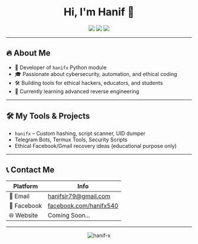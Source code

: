 <h1 align="center">Hi, I'm Hanif 👋</h1>

<p align="center">
  <img src="https://img.shields.io/badge/Python-Developer-blue?style=for-the-badge&logo=python" />
  <img src="https://img.shields.io/badge/Security-Researcher-red?style=for-the-badge&logo=shield" />
  <img src="https://img.shields.io/badge/hanifx-Creator-green?style=for-the-badge&logo=github" />
</p>

---

## 🔥 About Me

- 🔐 Developer of `hanifx` Python module
- 🎓 Passionate about cybersecurity, automation, and ethical coding
- 🛠️ Building tools for ethical hackers, educators, and students
- 🌱 Currently learning advanced reverse engineering

---

## 🛠️ My Tools & Projects

- `hanifx` – Custom hashing, script scanner, UID dumper
- Telegram Bots, Termux Tools, Security Scripts
- Ethical Facebook/Gmail recovery ideas (educational purpose only)

---

## 📞 Contact Me

| Platform    | Info                                                             |
|-------------|------------------------------------------------------------------|
| 📧 Email    | [hanifsir79@gmail.com](mailto:hanifsir79@gmail.com)             |
| 👤 Facebook | [facebook.com/hanifx540](https://facebook.com/hanifx540)         |
| 🌐 Website  | Coming Soon...                                                   |

---

<p align="center">
  <img src="https://komarev.com/ghpvc/?username=hanif-x&label=Profile%20Views&color=0e75b6&style=flat" alt="hanif-x" />
</p>
